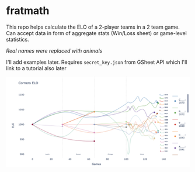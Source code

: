 # fratmath


This repo helps calculate the ELO of a 2-player teams in a 2 team game. Can accept data in form of aggregate stats (Win/Loss sheet) or game-level statistics.

_Real names were replaced with animals_

I'll add examples later. Requires `secret_key.json` from GSheet API which I'll link to a tutorial also later

![elo visual](https://github.com/adam1brownell/fratmath/blob/main/ELOvisual.png?raw=true)